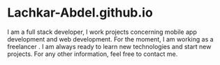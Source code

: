 # Lachkar-Abdel.github.io
I am a full stack developer, I work projects concerning mobile app development and web development. For the moment, I am working as a freelancer . I am always ready to learn new technologies and start new projects. For any other information, feel free to contact me.
